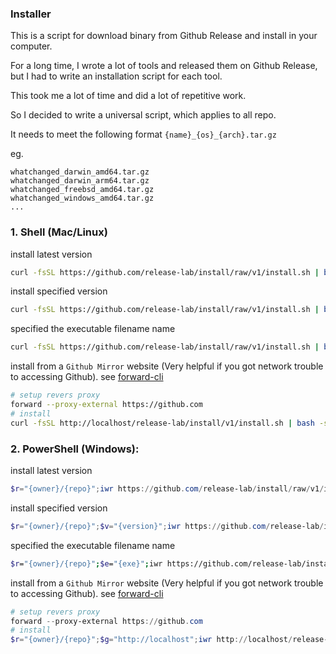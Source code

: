### Installer

This is a script for download binary from Github Release and install in your computer.

For a long time, I wrote a lot of tools and released them on Github Release, but I had to write an installation script for each tool.

This took me a lot of time and did a lot of repetitive work.

So I decided to write a universal script, which applies to all repo.

It needs to meet the following format `{name}_{os}_{arch}.tar.gz`

eg.

```
whatchanged_darwin_amd64.tar.gz
whatchanged_darwin_arm64.tar.gz
whatchanged_freebsd_amd64.tar.gz
whatchanged_windows_amd64.tar.gz
...
```

### 1. Shell (Mac/Linux)

install latest version

```bash
curl -fsSL https://github.com/release-lab/install/raw/v1/install.sh | bash -s -- -r={owner}/{repo}
```

install specified version

```bash
curl -fsSL https://github.com/release-lab/install/raw/v1/install.sh | bash -s -- -r={owner}/{repo} -v={version}
```

specified the executable filename name

```bash
curl -fsSL https://github.com/release-lab/install/raw/v1/install.sh | bash -s -- -r={owner}/{repo} -e={exe}
```

install from a `Github Mirror` website (Very helpful if you got network trouble to accessing Github). see [forward-cli](https://github.com/axetroy/forward-cli)

```bash
# setup revers proxy
forward --proxy-external https://github.com
# install
curl -fsSL http://localhost/release-lab/install/v1/install.sh | bash -s -- -r={owner}/{repo} -g=http://localhost
```

### 2. PowerShell (Windows):

install latest version

```powershell
$r="{owner}/{repo}";iwr https://github.com/release-lab/install/raw/v1/install.ps1 -useb | iex
```

install specified version

```powershell
$r="{owner}/{repo}";$v="{version}";iwr https://github.com/release-lab/install/raw/v1/install.ps1 -useb | iex
```

specified the executable filename name

```bash
$r="{owner}/{repo}";$e="{exe}";iwr https://github.com/release-lab/install/raw/v1/install.ps1 -useb | iex
```

install from a `Github Mirror` website (Very helpful if you got network trouble to accessing Github). see [forward-cli](https://github.com/axetroy/forward-cli)

```powershell
# setup revers proxy
forward --proxy-external https://github.com
# install
$r="{owner}/{repo}";$g="http://localhost";iwr http://localhost/release-lab/install/v1/install.ps1 -useb | iex
```
